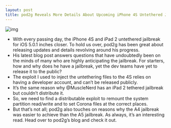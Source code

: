 ```yaml
---
layout: post
title: pod2g Reveals More Details About Upcoming iPhone 4S Untethered Jailbreak
---
```

![img](http://media.idownloadblog.com/wp-content/uploads/2011/12/iphone-4-metal-back-cover-w-jailbreak-pineapple-diy-kit.jpg)
* With every passing day, the iPhone 4S and iPad 2 untethered jailbreak for iOS 5.0.1 inches closer. To hold us over, pod2g has been great about releasing updates and details revolving around his progress.
* His latest blog post answers questions that have undoubtedly been on the minds of many who are highly anticipating the jailbreak. For starters, how and why does he have a jailbreak, yet the dev teams have yet to release it to the public?
* The exploit I used to inject the untethering files to the 4S relies on having a developer account, and can’t be released publicly.
* It’s the same reason why @MuscleNerd has an iPad 2 tethered jailbreak but couldn’t distribute it.
* So, we need to find a distributable exploit to remount the system partition read/write and to set Corona files at the correct places.
* But that’s not all; pod2g also touches on reasons why the A4 jailbreak was easier to achieve than the A5 jailbreak. As always, it’s an interesting read. Head over to pod2g’s blog and check it out.

